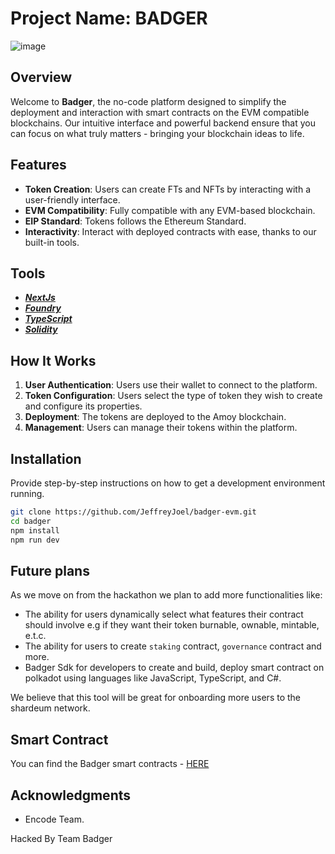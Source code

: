 # Project Name: BADGER

![image](https://github.com/JeffreyJoel/badger-evm/assets/72028836/328c9fb2-0189-4634-bf9a-8045ec792950)


## Overview

Welcome to **Badger**, the no-code platform designed to simplify the deployment and interaction with smart contracts on the EVM compatible blockchains. Our intuitive interface and powerful backend ensure that you can focus on what truly matters - bringing your blockchain ideas to life.

## Features

- **Token Creation**: Users can create FTs and NFTs by interacting with a user-friendly interface.
- **EVM Compatibility**: Fully compatible with any EVM-based blockchain.
- **EIP Standard**: Tokens follows the Ethereum Standard.
- **Interactivity**: Interact with deployed contracts with ease, thanks to our built-in tools.

## Tools

- [**_NextJs_**](https://nextjs.org/)
- [**_Foundry_**](https://book.getfoundry.sh/)
- [**_TypeScript_**](https://www.typescriptlang.org/)
- [**_Solidity_**](https://soliditylang.org/)

## How It Works

1. **User Authentication**: Users use their wallet to connect to the platform.
2. **Token Configuration**: Users select the type of token they wish to create and configure its properties.
3. **Deployment**: The tokens are deployed to the Amoy blockchain.
4. **Management**: Users can manage their tokens within the platform.

## Installation

Provide step-by-step instructions on how to get a development environment running.

```bash
git clone https://github.com/JeffreyJoel/badger-evm.git
cd badger
npm install
npm run dev
```

## Future plans

As we move on from the hackathon we plan to add more functionalities like:

- The ability for users dynamically select what features their contract should involve e.g if they want their token burnable, ownable, mintable, e.t.c.
- The ability for users to create `staking` contract, `governance` contract and more.
- Badger Sdk for developers to create and build, deploy smart contract on polkadot using languages like JavaScript, TypeScript, and C#.

We believe that this tool will be great for onboarding more users to the shardeum network.

## Smart Contract

You can find the Badger smart contracts - [HERE](https://github.com/sogobanwo/badger-Shardeum-Contract)

## Acknowledgments

- Encode Team.

Hacked By Team Badger
